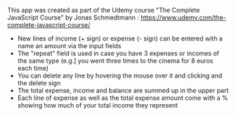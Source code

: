 This app was created as part of the Udemy course "The Complete JavaScript Course" by Jonas Schmedtmann : 
https://www.udemy.com/the-complete-javascript-course/

- New lines of income (+ sign) or expense (- sign) can be entered with a name an amount via the input fields
- The "repeat" field is used in case you have 3 expenses or incomes of the same type (e.g.] you went three times to the cinema for 8 euros each time)
- You can delete any line by hovering the mouse over it and clicking and the delete sign
- The total expense, income and balance are summed up in the upper part
- Each line of expense as well as the total expense amount come with a % showing how much of your total income they represent
